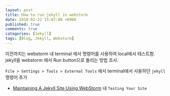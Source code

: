 ```yaml
---
layout: post
title: How to run jekyll in webstorm
date: 2018-02-22 15:07:00 +0900 
published: true
comments: true
categories: [Jekyll]
tags: [Blog, Jekyll, Webstorm]
---
```


이전까지는 webstorm 내 terminal 에서 명령어를 사용하여 local에서 테스트함.
jekyll을 webstorm 에서 Run button으로 돌리는 방법 조사.

`File > Settings > Tools > External Tools` 에서 terminal에서 사용하던 `jekyll` 명령어 추가

- [Maintaining A Jekyll Site Using WebStorm](https://aevyz.github.io/adv-jekyll/Maintaining-A-Jekyll-Site-Using-Webstorm.html) 내 `Testing Your Site`